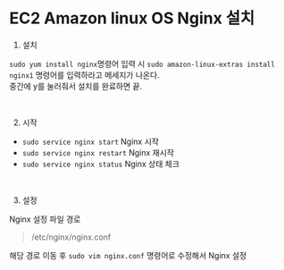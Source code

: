# EC2 Amazon linux OS Nginx 설치

1. 설치  

`sudo yum install nginx`명령어 입력 시 `sudo amazon-linux-extras install nginx1` 명령어를 입력하라고 메세지가 나온다.  
중간에 y를 눌러줘서 설치를 완료하면 끝.

<br>

2. 시작  

- `sudo service nginx start` Nginx 시작  
- `sudo service nginx restart` Nginx 재시작
- `sudo service nginx status` Nginx 상태 체크

<br>

3. 설정

Nginx 설정 파일 경로  
> /etc/nginx/nginx.conf

해당 경로 이동 후 `sudo vim nginx.conf` 명령어로 수정해서 Nginx 설정
